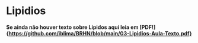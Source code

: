 # Lipidios

**Se ainda não houver texto sobre Lipidos aqui leia em [PDF!]{https://github.com/iblima/BRHN/blob/main/03-Lipidios-Aula-Texto.pdf}**
